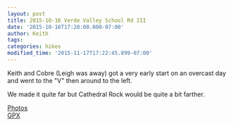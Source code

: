 ```yaml
---
layout: post
title: 2015-10-16 Verde Valley School Rd III
date: '2015-10-16T17:20:00.000-07:00'
author: Keith
tags: 
categories: hikes
modified_time: '2015-11-17T17:22:45.899-07:00'
---
```


Keith and Cobre (Leigh was away) got a very early start on an overcast
day and went to the "V" then around to the left.

We made it quite far
but Cathedral Rock would be quite a bit farther.  
  
[Photos](https://goo.gl/photos/WcEePBENHnDWP6cZ8)  
[GPX](https://drive.google.com/file/d/0B05YxhE9Av-PWVRYbFZQZDhGV28/view?usp=sharing)  
  
